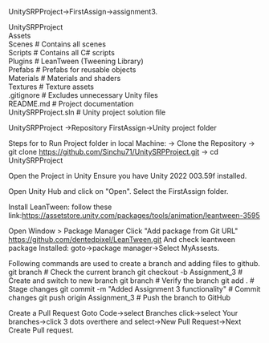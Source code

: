 UnitySRPProject->FirstAssign->assignment3.

 UnitySRPProject  
   Assets  
   Scenes        # Contains all scenes  
   Scripts       # Contains all C# scripts  
   Plugins       # LeanTween (Tweening Library)  
   Prefabs       # Prefabs for reusable objects  
   Materials     # Materials and shaders  
   Textures      # Texture assets  
  .gitignore      # Excludes unnecessary Unity files  
   README.md       # Project documentation  
   UnitySRPProject.sln  # Unity project solution file  

 UnitySRPProject ->Repository
 FirstAssign->Unity project folder
  
Steps for to Run Project folder in local Machine:
-> Clone the Repository
-> git clone https://github.com/Sinchu71/UnitySRPProject.git
-> cd UnitySRPProject

Open the Project in Unity
  Ensure you have Unity 2022 003.59f installed.

Open Unity Hub and click on "Open".
  Select the FirstAssign folder.

Install LeanTween:
  follow these link:https://assetstore.unity.com/packages/tools/animation/leantween-3595

Open Window > Package Manager
     Click "Add package from Git URL"
     https://github.com/dentedpixel/LeanTween.git
 And check leantween package Installed:
   goto->package manager->Select MyAssests.

Following commands are used to create a branch and adding files to github.
     git branch           # Check the current branch
     git checkout -b Assignment_3   # Create and switch to new branch
     git branch           # Verify the branch
     git add .            # Stage changes
     git commit -m "Added Assignment 3 functionality"   # Commit changes
     git push origin Assignment_3   # Push the branch to GitHub

Create a Pull Request
  Goto Code->select Branches click->select Your branches->click 3 dots overthere and select->New Pull Request->Next Create Pull request.
